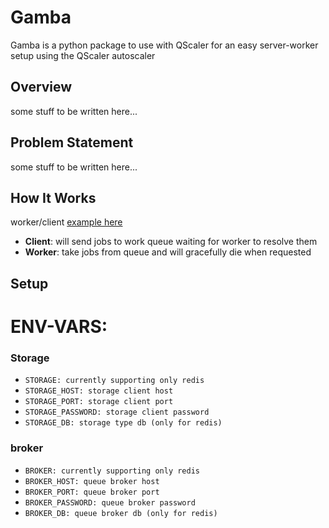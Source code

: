 # Gamba
Gamba is a python package to use with QScaler for an easy server-worker setup using the QScaler autoscaler 

## Overview
some stuff to be written here...

## Problem Statement
some stuff to be written here...

## How It Works
worker/client [example here](./examples)
* **Client**: will send jobs to work queue waiting for worker to resolve them
* **Worker**: take jobs from queue and will gracefully die when requested


## Setup
# ENV-VARS:
### Storage
* `STORAGE: currently supporting only redis`
* `STORAGE_HOST: storage client host`
* `STORAGE_PORT: storage client port`
* `STORAGE_PASSWORD: storage client password`
* `STORAGE_DB: storage type db (only for redis)`
### broker
* `BROKER: currently supporting only redis`
* `BROKER_HOST: queue broker host`
* `BROKER_PORT: queue broker port`
* `BROKER_PASSWORD: queue broker password`
* `BROKER_DB: queue broker db (only for redis)`
 
